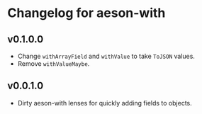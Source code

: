 # Changelog for aeson-with

## v0.1.0.0

* Change `withArrayField` and `withValue` to take `ToJSON` values.
* Remove `withValueMaybe`.

## v0.0.1.0

* Dirty aeson-with lenses for quickly adding fields to objects.
